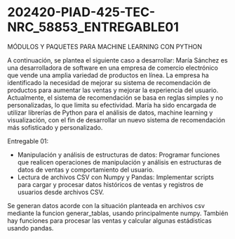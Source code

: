 # 202420-PIAD-425-TEC-NRC_58853_ENTREGABLE01
MÓDULOS Y PAQUETES PARA MACHINE LEARNING CON PYTHON

A continuación, se plantea el siguiente caso a desarrollar:
María Sánchez es una desarrolladora de software en una empresa de comercio electrónico
que vende una amplia variedad de productos en línea. La empresa ha identificado la
necesidad de mejorar su sistema de recomendación de productos para aumentar las
ventas y mejorar la experiencia del usuario. Actualmente, el sistema de recomendación se
basa en reglas simples y no personalizadas, lo que limita su efectividad. María ha sido
encargada de utilizar librerías de Python para el análisis de datos, machine learning y
visualización, con el fin de desarrollar un nuevo sistema de recomendación más sofisticado
y personalizado.

Entregable 01:
- Manipulación y análisis de estructuras de datos: Programar funciones que
realicen operaciones de manipulación y análisis en estructuras de datos de
ventas y comportamiento del usuario.
- Lectura de archivos CSV con Numpy y Pandas: Implementar scripts para
cargar y procesar datos históricos de ventas y registros de usuarios desde
archivos CSV.

Se generan datos acorde con la situación planteada en archivos csv mediante la funcion generar_tablas, usando principalmente numpy. 
También hay funciones para procesar las ventas y calcular algunas estádisticas usando pandas.
